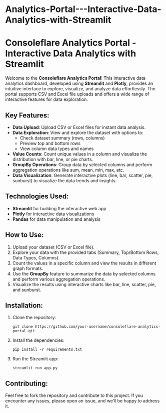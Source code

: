 # Analytics-Portal---Interactive-Data-Analytics-with-Streamlit


# Consoleflare Analytics Portal - Interactive Data Analytics with Streamlit

Welcome to the **Consoleflare Analytics Portal**! This interactive data analytics dashboard, developed using **Streamlit** and **Plotly**, provides an intuitive interface to explore, visualize, and analyze data effortlessly. The portal supports CSV and Excel file uploads and offers a wide range of interactive features for data exploration.

## Key Features:
- **Data Upload**: Upload CSV or Excel files for instant data analysis.
- **Data Exploration**: View and explore the dataset with options to:
  - Check dataset summary (rows, columns)
  - Preview top and bottom rows
  - View column data types and names
- **Value Counts**: Count unique values in a column and visualize the distribution with bar, line, or pie charts.
- **GroupBy Operations**: Group data by selected columns and perform aggregation operations like sum, mean, min, max, etc.
- **Data Visualization**: Generate interactive plots (line, bar, scatter, pie, sunburst) to visualize the data trends and insights.

## Technologies Used:
- **Streamlit** for building the interactive web app
- **Plotly** for interactive data visualizations
- **Pandas** for data manipulation and analysis

## How to Use:
1. Upload your dataset (CSV or Excel file).
2. Explore your data with the provided tabs (Summary, Top/Bottom Rows, Data Types, Columns).
3. Count the values in a specific column and view the results in different graph formats.
4. Use the **GroupBy** feature to summarize the data by selected columns and perform various aggregation operations.
5. Visualize the results using interactive charts like bar, line, scatter, pie, and sunburst.

## Installation:
1. Clone the repository:
   ```
   git clone https://github.com/your-username/consoleflare-analytics-portal.git
   ```
2. Install the dependencies:
   ```
   pip install -r requirements.txt
   ```
3. Run the Streamlit app:
   ```
   streamlit run app.py
   ```

## Contributing:
Feel free to fork the repository and contribute to this project. If you encounter any issues, please open an issue, and we’ll be happy to address it.


